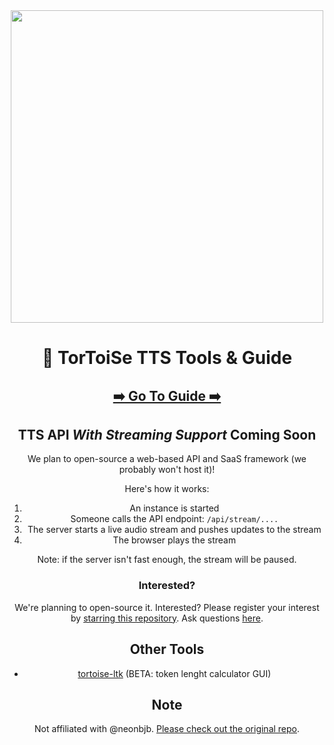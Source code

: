 <div align="center">



<img src="https://github.com/tortoise-tts-tools/.github/assets/76186054/e5d09d26-e0a7-4c2c-bc0b-be7d3f37a14f" width="500">

# :turtle: TorToiSe TTS Tools & Guide

## [:arrow_right: Go To Guide :arrow_right:](https://github.com/tortoise-tts-tools/tortoise-tts-guide)

## TTS API _With Streaming Support_ Coming Soon

We plan to open-source a web-based API and SaaS framework (we probably won't host it)!

Here's how it works:

1. An instance is started
2. Someone calls the API endpoint: `/api/stream/....`
3. The server starts a live audio stream and pushes updates to the stream
4. The browser plays the stream

Note: if the server isn't fast enough, the stream will be paused.

### Interested?

We're planning to open-source it. Interested? Please register your interest by [starring this repository](https://github.com/tortoise-tts-tools/tts-api). Ask questions [here](https://github.com/tortoise-tts-tools/tts-api/discussions).

## Other Tools

* [tortoise-ltk](https://github.com/tortoise-tts-tools/tortoise-ltk) (BETA: token lenght calculator GUI)

## Note

Not affiliated with @neonbjb. [Please check out the original repo](https://github.com/neonbjb/tortoise-tts).



</div>
